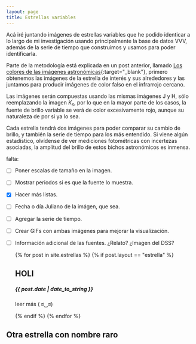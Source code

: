```yaml
---
layout: page
title: Estrellas variables
---
```


Acá iré juntando imágenes de estrellas variables que he podido identicar a lo largo de mi investigación usando principalmente la base de datos VVV, además de la serie de tiempo que construimos y usamos para poder identificarla.

Parte de la metodología está explicada en un post anterior, llamado [Los colores de las imágenes astronómicas](https://nicomedinap.github.io/2020/09/07/ImagenesAstronomicas.html){:target="_blank"}, primero obtenemos las imágenes de la estrella de interés y sus alrededores y las juntamos para producir imágenes de color falso en el infrarrojo cercano.

Las imágenes serán compuestas usando las mismas imágenes J y H, sólo reemplazando la imagen $K_{s}$, por lo que en la mayor parte de los casos, la fuente de brillo variable se verá de color excesivamente rojo, aunque su naturaleza de por si ya lo sea. 

Cada estrella tendrá dos imágenes para poder comparar su cambio de brillo, y también la serie de tiempo para los más entendido. Si viene algún estadístico, olvídense de ver mediciones fotométricas con incertezas asociadas, la amplitud del brillo de estos bichos astronómicos es inmensa. 

falta:
- [ ] Poner escalas de tamaño en la imagen.
- [ ] Mostrar periodos si es que la fuente lo muestra.
- [x] Hacer más listas.
- [ ] Fecha o día Juliano de la imágen, que sea.
- [ ] Agregar la serie de tiempo.
- [ ] Crear GIFs con ambas imágenes para mejorar la visualización.
- [ ] Información adicional de las fuentes. ¿Relato? ¿Imagen del DSS?


<ul>
	{% for post in site.estrellas %}
		{% if post.layout == "estrella" %}
			<p>
            	<h2>HOLI</h2>
            	<h5>{{ post.date | date_to_string }}</h5>
            	<p>leer más ( ಠ‿ಠ)</p>
        	</p>
    	{% endif %}
 	{% endfor %}
</ul>


## Otra estrella con nombre raro

